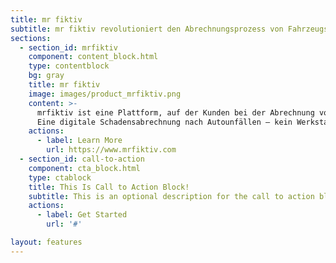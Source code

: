```yaml
---
title: mr fiktiv
subtitle: mr fiktiv revolutioniert den Abrechnungsprozess von Fahrzeugschäden mit Ihrer Versicherung.
sections:
  - section_id: mrfiktiv
    component: content_block.html
    type: contentblock
    bg: gray
    title: mr fiktiv
    image: images/product_mrfiktiv.png
    content: >-
      mrfiktiv ist eine Plattform, auf der Kunden bei der Abrechnung von Autoschäden geholfen wird.​
      Eine digitale Schadensabrechnung nach Autounfällen – kein Werkstattbesuch, keine Reparatur und schnelles Geld. ​
    actions:
      - label: Learn More
        url: https://www.mrfiktiv.com
  - section_id: call-to-action
    component: cta_block.html
    type: ctablock
    title: This Is Call to Action Block!
    subtitle: This is an optional description for the call to action block.
    actions:
      - label: Get Started
        url: '#'

layout: features
---
```


